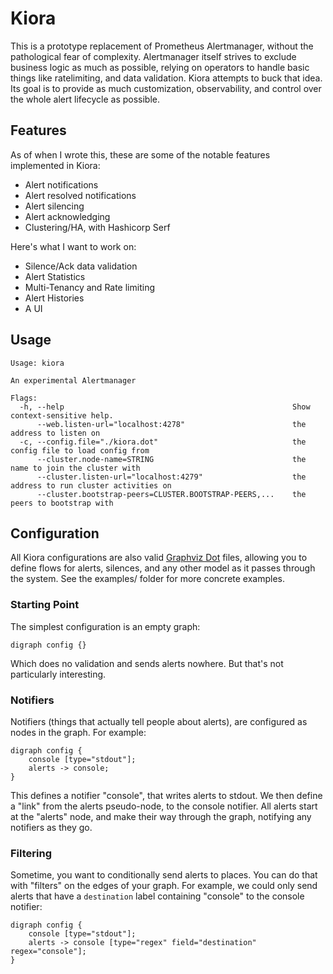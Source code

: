 # Kiora

This is a prototype replacement of Prometheus Alertmanager, without the pathological fear of complexity. Alertmanager itself strives to exclude business logic as much as possible, relying on operators to handle basic things like ratelimiting, and data validation. Kiora attempts to buck that idea. Its goal is to provide as much customization, observability, and control over the whole alert lifecycle as possible.

## Features

As of when I wrote this, these are some of the notable features implemented in Kiora:

 - Alert notifications
 - Alert resolved notifications
 - Alert silencing
 - Alert acknowledging
 - Clustering/HA, with Hashicorp Serf

Here's what I want to work on:

 - Silence/Ack data validation
 - Alert Statistics
 - Multi-Tenancy and Rate limiting
 - Alert Histories
 - A UI

## Usage

```
Usage: kiora

An experimental Alertmanager

Flags:
  -h, --help                                                   Show context-sensitive help.
      --web.listen-url="localhost:4278"                        the address to listen on
  -c, --config.file="./kiora.dot"                              the config file to load config from
      --cluster.node-name=STRING                               the name to join the cluster with
      --cluster.listen-url="localhost:4279"                    the address to run cluster activities on
      --cluster.bootstrap-peers=CLUSTER.BOOTSTRAP-PEERS,...    the peers to bootstrap with
```

## Configuration

All Kiora configurations are also valid [Graphviz Dot](https://graphviz.org/doc/info/lang.html) files, allowing you to define flows for alerts, silences, and any other model as it passes through the system. See the examples/ folder for more concrete examples.

### Starting Point

The simplest configuration is an empty graph:

```
digraph config {}
```

Which does no validation and sends alerts nowhere. But that's not particularly interesting.

### Notifiers

Notifiers (things that actually tell people about alerts), are configured as nodes in the graph. For example:

```
digraph config {
    console [type="stdout"];
    alerts -> console;
}
```

This defines a notifier "console", that writes alerts to stdout. We then define a "link" from the alerts pseudo-node, to the console notifier. All alerts start at the "alerts" node, and make their way through the graph, notifying any notifiers as they go.

### Filtering

Sometime, you want to conditionally send alerts to places. You can do that with "filters" on the edges of your graph. For example, we could only send alerts that have a `destination` label containing "console" to the console notifier:

```
digraph config {
    console [type="stdout"];
    alerts -> console [type="regex" field="destination" regex="console"];
}
```
